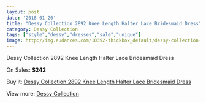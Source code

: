 ```yaml
---
layout: post
date: '2018-01-20'
title: "Dessy Collection 2892 Knee Length Halter Lace Bridesmaid Dress"
category: Dessy Collection
tags: ["style","dessy","dresses","sale","unique"]
image: http://img.eudances.com/10392-thickbox_default/dessy-collection-2892-knee-length-halter-lace-bridesmaid-dress.jpg
---
```

Dessy Collection 2892 Knee Length Halter Lace Bridesmaid Dress

On Sales: **$242**
<a href="https://www.eudances.com/en/dessy-collection/3385-dessy-collection-2892-knee-length-halter-lace-bridesmaid-dress.html"><amp-img layout="responsive" width="600" height="600" src="//img.eudances.com/10392-thickbox_default/dessy-collection-2892-knee-length-halter-lace-bridesmaid-dress.jpg" alt="Dessy Collection 2892 Knee Length Halter Lace Bridesmaid Dress 0" /></a>
<a href="https://www.eudances.com/en/dessy-collection/3385-dessy-collection-2892-knee-length-halter-lace-bridesmaid-dress.html"><amp-img layout="responsive" width="600" height="600" src="//img.eudances.com/10395-thickbox_default/dessy-collection-2892-knee-length-halter-lace-bridesmaid-dress.jpg" alt="Dessy Collection 2892 Knee Length Halter Lace Bridesmaid Dress 1" /></a>
<a href="https://www.eudances.com/en/dessy-collection/3385-dessy-collection-2892-knee-length-halter-lace-bridesmaid-dress.html"><amp-img layout="responsive" width="600" height="600" src="//img.eudances.com/10394-thickbox_default/dessy-collection-2892-knee-length-halter-lace-bridesmaid-dress.jpg" alt="Dessy Collection 2892 Knee Length Halter Lace Bridesmaid Dress 2" /></a>
<a href="https://www.eudances.com/en/dessy-collection/3385-dessy-collection-2892-knee-length-halter-lace-bridesmaid-dress.html"><amp-img layout="responsive" width="600" height="600" src="//img.eudances.com/10393-thickbox_default/dessy-collection-2892-knee-length-halter-lace-bridesmaid-dress.jpg" alt="Dessy Collection 2892 Knee Length Halter Lace Bridesmaid Dress 3" /></a>

Buy it: [Dessy Collection 2892 Knee Length Halter Lace Bridesmaid Dress](https://www.eudances.com/en/dessy-collection/3385-dessy-collection-2892-knee-length-halter-lace-bridesmaid-dress.html "Dessy Collection 2892 Knee Length Halter Lace Bridesmaid Dress")

View more: [Dessy Collection](https://www.eudances.com/en/60-Dessy-Collection "Dessy Collection")